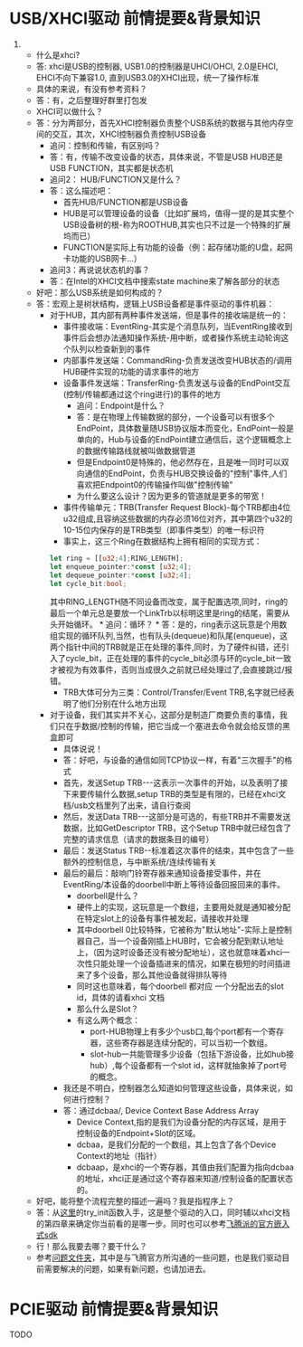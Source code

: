 # USB/XHCI驱动 前情提要&背景知识
1. 
    * 什么是xhci?
    * 答: xhci是USB的控制器, USB1.0的控制器是UHCI/OHCI, 2.0是EHCI, EHCI不向下兼容1.0, 直到USB3.0的XHCI出现，统一了操作标准
    * 具体的来说，有没有参考资料？
    * 答：有，之后整理好群里打包发
    * XHCI可以做什么？
    * 答：分为两部分，首先XHCI控制器负责整个USB系统的数据与其他内存空间的交互，其次，XHCI控制器负责控制USB设备
        * 追问：控制和传输，有区别吗？
        * 答：有，传输不改变设备的状态，具体来说，不管是USB HUB还是USB FUNCTION，其实都是状态机
        * 追问2： HUB/FUNCTION又是什么？
        * 答：这么描述吧：
            * 首先HUB/FUNCTION都是USB设备
            * HUB是可以管理设备的设备（比如扩展坞，值得一提的是其实整个USB设备树的根-称为ROOTHUB,其实也只不过是一个特殊的扩展坞而已）
            * FUNCTION是实际上有功能的设备（例：起存储功能的U盘，起网卡功能的USB网卡...）
        * 追问3：再说说状态机的事？
        * 答：在Intel的XHCI文档中搜索state machine来了解各部分的状态
    * 好吧：那么USB系统是如何构成的？
    * 答：宏观上是树状结构，逻辑上USB设备都是事件驱动的事件机器：
        * 对于HUB，其内部有两种事件发送端，但是事件的接收端是统一的：
            * 事件接收端：EventRing-其实是个消息队列，当EventRing接收到事件后会想办法通知操作系统-用中断，或者操作系统主动轮询这个队列以检查新到的事件
            * 内部事件发送端：CommandRing-负责发送改变HUB状态的/调用HUB硬件实现的功能的请求事件的地方
            * 设备事件发送端：TransferRing-负责发送与设备的EndPoint交互(控制/传输都通过这个ring进行)的事件的地方
                * 追问：Endpoint是什么？
                * 答：是在物理上传输数据的部分，一个设备可以有很多个EndPoint，具体数量随USB协议版本而变化，EndPoint一般是单向的，Hub与设备的EndPoint建立通信后，这个逻辑概念上的数据传输路线就被叫做数据管道
                * 但是Endpoint0是特殊的，他必然存在，且是唯一同时可以双向通信的EndPoint，负责与HUB交换设备的"控制"事件,人们喜欢把Endpoint0的传输操作叫做"控制传输"
                * 为什么要这么设计？因为更多的管道就是更多的带宽！
            * 事件传输单元：TRB(Transfer Request Block)-每个TRB都由4位u32组成,且容纳这些数据的内存必须16位对齐，其中第四个u32的10-15位内保存的是TRB类型（即事件类型）的唯一标识符
            * 事实上，这三个Ring在数据结构上拥有相同的实现方式：
            ```rust
            let ring = [[u32;4];RING_LENGTH];
            let enqueue_pointer:*const [u32;4];
            let dequeue_pointer:*const [u32;4];
            let cycle_bit:bool;
            ```
            其中RING_LENGTH随不同设备而改变，属于配置选项,同时，ring的最后一个单元总是要放一个LinkTrb以标明这里是ring的结尾，需要从头开始循环。
                * 追问：循环？
                * 答：是的，ring表示这玩意是个用数组实现的循环队列,当然，也有队头(dequeue)和队尾(enqueue)，这两个指针中间的TRB就是正在处理的事件,同时，为了硬件纠错，还引入了cycle_bit，正在处理的事件的cycle_bit必须与环的cycle_bit一致才被视为有效事件，否则当成很久之前就已经处理过了,会直接跳过/报错。
            * TRB大体可分为三类：Control/Transfer/Event TRB,名字就已经表明了他们分别在什么地方出现
        * 对于设备，我们其实并不关心，这部分是制造厂商要负责的事情，我们只在乎数据/控制的传输，把它当成一个塞进去命令就会给反馈的黑盒即可
            * 具体说说！
            * 答：好吧，与设备的通信如同TCP协议一样，有着"三次握手"的格式
            * 首先，发送Setup TRB---这表示一次事件的开始，以及表明了接下来要传输什么数据,setup TRB的类型是有限的，已经在xhci文档/usb文档里列了出来，请自行查阅
            * 然后，发送Data TRB---这部分是可选的，有些TRB并不需要发送数据，比如GetDescriptor TRB，这个Setup TRB中就已经包含了完整的请求信息（请求的数据条目的编号）
            * 最后：发送Status TRB--标准着这次事件的结束，其中包含了一些额外的控制信息，与中断系统/连续传输有关
            * 最后的最后：敲响门铃寄存器来通知设备接受事件，并在EventRing/本设备的doorbell中断上等待设备回报回来的事件。
                * doorbell是什么？
                * 硬件上的实现，这玩意是一个数组，主要用处就是通知被分配在特定slot上的设备有事件被发起，请接收并处理
                * 其中doorbell 0比较特殊，它被称为"默认地址"-实际上是控制器自己，当一个设备刚插上HUB时，它会被分配到默认地址上，（因为这时设备还没有被分配地址），这也就意味着xhci一次性只能处理一个设备插进来的情况，如果在极短的时间插进来了多个设备，那么其他设备就得排队等待
                * 同时这也意味着，每个doorbell 都对应 一个分配出去的slot id，具体的请看xhci 文档
                * 那么什么是Slot？
                * 有这么两个概念：
                    * port-HUB物理上有多少个usb口,每个port都有一个寄存器，这些寄存器是连续分配的，可以当初一个数组。
                    * slot-hub一共能管理多少设备（包括下游设备，比如hub接hub）,每个设备都有一个slot id，这样就抽象掉了port号的概念。
            * 我还是不明白，控制器怎么知道如何管理这些设备，具体来说，如何进行控制？
            * 答：通过dcbaa/, Device Context Base Address Array
                * Device Context,指的是我们为设备分配的内存区域，是用于控制设备的Endpoint+Slot的区域。
                * dcbaa，是我们分配的一个数组，其上包含了各个Device Context的地址（指针）
                * dcbaap，是xhci的一个寄存器，其值由我们配置为指向dcbaa的地址，xhci正是通过这个寄存器来知道/控制设备的配置状态的。
    * 好吧，能将整个流程完整的描述一遍吗？我是指程序上？
    * 答：从[这里](../src/lib.rs)的try_init函数入手，这是整个驱动的入口，同时辅以xhci文档的第四章来确定你当前看的是哪一步。同时也可以参考[飞腾派的官方嵌入式sdk](https://gitee.com/phytium_embedded/phytium-standalone-sdk)
    * 行！那么我要去哪？要干什么？
    * 参考[问题文件夹](../question)，其中是与飞腾官方所沟通的一些问题，也是我们驱动目前需要解决的问题，如果有新问题，也请加进去。

# PCIE驱动 前情提要&背景知识
TODO

